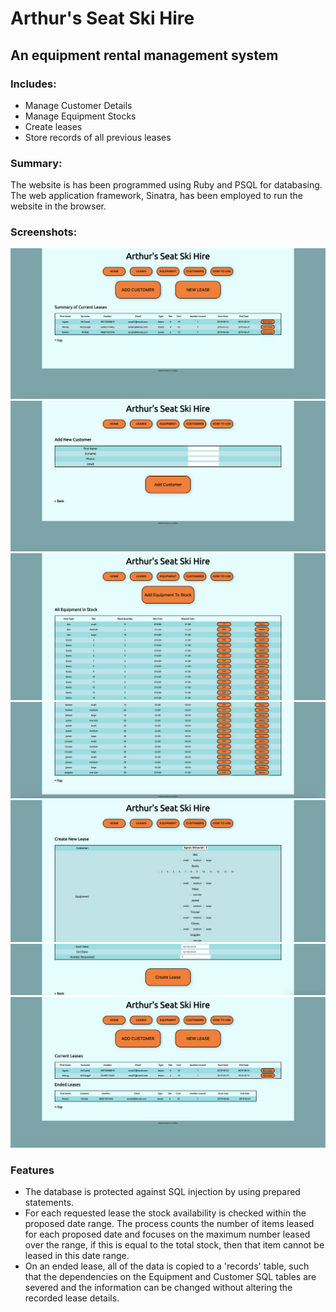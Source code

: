 # Arthur's Seat Ski Hire

## An equipment rental management system

### Includes:
 - Manage Customer Details
 - Manage Equipment Stocks
 - Create leases 
 - Store records of all previous leases

### Summary:
The website is has been programmed using Ruby and PSQL for databasing. The web application framework, Sinatra, has been employed to run the website in the browser.

### Screenshots:

![home page](public/1.png)
![Customer Details](public/2.png)
![Equipment Details 1](public/3.png)
![Equipment Details 2](public/4.png)
![Create lease 1](public/5.png)
![Create lease 2](public/6.png)
![Current and Ended Leases](public/7.png)


### Features
- The database is protected against SQL injection by using prepared statements. 
- For each requested lease the stock availability is checked within the proposed date range. The process counts the number of items leased for each proposed date and focuses on the maximum number leased over the range, if this is equal to the total stock, then that item cannot be leased in this date range.
- On an ended lease, all of the data is copied to a 'records' table, such that the dependencies on the Equipment and Customer SQL tables are severed and the information can be changed without altering the recorded lease details. 
